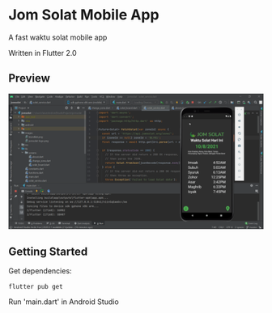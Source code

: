 # Jom Solat Mobile App

A fast waktu solat mobile app

Written in Flutter 2.0

## Preview
![image info](sample.gif)

## Getting Started

Get dependencies:
```
flutter pub get
```

Run 'main.dart' in Android Studio
